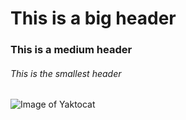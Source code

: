 # This is a big header
### This is a medium header
###### This is the smallest header
![Image of Yaktocat](https://octodex.github.com/images/yaktocat.png)

